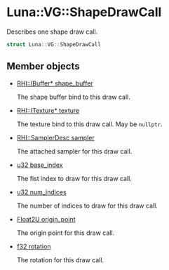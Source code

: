 # Luna::VG::ShapeDrawCall
Describes one shape draw call. 

```c++
struct Luna::VG::ShapeDrawCall
```

## Member objects
* [RHI::IBuffer* shape_buffer](struct_luna_1_1_v_g_1_1_shape_draw_call_1ae2248423dc8961e0c1e6276610318ef2.md)

    The shape buffer bind to this draw call. 

* [RHI::ITexture* texture](struct_luna_1_1_v_g_1_1_shape_draw_call_1a71147d494da540fce9c3b44cfd55157a.md)

    The texture bind to this draw call. May be `nullptr`. 

* [RHI::SamplerDesc sampler](struct_luna_1_1_v_g_1_1_shape_draw_call_1a123d16efcaaa17b18a110075b40e8f25.md)

    The attached sampler for this draw call. 

* [u32 base_index](struct_luna_1_1_v_g_1_1_shape_draw_call_1a4f526461b30ecc4d210b19397876b486.md)

    The fist index to draw for this draw call. 

* [u32 num_indices](struct_luna_1_1_v_g_1_1_shape_draw_call_1ad729b2960d6270018851f526c3f32637.md)

    The number of indices to draw for this draw call. 

* [Float2U origin_point](struct_luna_1_1_v_g_1_1_shape_draw_call_1a87cc51ea9e668b056b56b72322671f08.md)

    The origin point for this draw call. 

* [f32 rotation](struct_luna_1_1_v_g_1_1_shape_draw_call_1a347c5138b505c66ec009ce742a41b980.md)

    The rotation for this draw call. 

